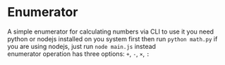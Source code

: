 # Enumerator 

A simple enumerator for calculating numbers via CLI
to use it you need python or nodejs installed on you system first
then run `python math.py` 
if you are using nodejs, just run `node main.js` instead
</br>
enumerator operation has three options: `+`, ` - `, ` × `, ` : `
